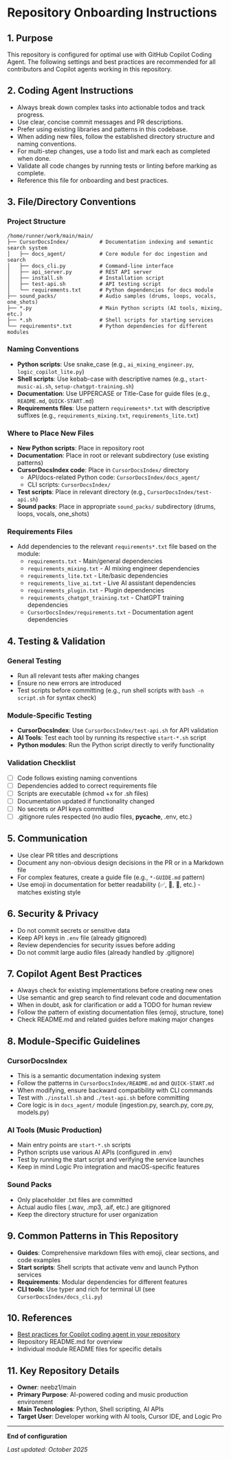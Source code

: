 # Repository Onboarding Instructions

## 1. Purpose
This repository is configured for optimal use with GitHub Copilot Coding Agent. The following settings and best practices are recommended for all contributors and Copilot agents working in this repository.

## 2. Coding Agent Instructions
- Always break down complex tasks into actionable todos and track progress.
- Use clear, concise commit messages and PR descriptions.
- Prefer using existing libraries and patterns in this codebase.
- When adding new files, follow the established directory structure and naming conventions.
- For multi-step changes, use a todo list and mark each as completed when done.
- Validate all code changes by running tests or linting before marking as complete.
- Reference this file for onboarding and best practices.

## 3. File/Directory Conventions

### Project Structure
```
/home/runner/work/main/main/
├── CursorDocsIndex/          # Documentation indexing and semantic search system
│   ├── docs_agent/           # Core module for doc ingestion and search
│   ├── docs_cli.py           # Command-line interface
│   ├── api_server.py         # REST API server
│   ├── install.sh            # Installation script
│   ├── test-api.sh           # API testing script
│   └── requirements.txt      # Python dependencies for docs module
├── sound_packs/              # Audio samples (drums, loops, vocals, one_shots)
├── *.py                      # Main Python scripts (AI tools, mixing, etc.)
├── *.sh                      # Shell scripts for starting services
└── requirements*.txt         # Python dependencies for different modules
```

### Naming Conventions
- **Python scripts**: Use snake_case (e.g., `ai_mixing_engineer.py`, `logic_copilot_lite.py`)
- **Shell scripts**: Use kebab-case with descriptive names (e.g., `start-music-ai.sh`, `setup-chatgpt-training.sh`)
- **Documentation**: Use UPPERCASE or Title-Case for guide files (e.g., `README.md`, `QUICK-START.md`)
- **Requirements files**: Use pattern `requirements*.txt` with descriptive suffixes (e.g., `requirements_mixing.txt`, `requirements_lite.txt`)

### Where to Place New Files
- **New Python scripts**: Place in repository root
- **Documentation**: Place in root or relevant subdirectory (use existing patterns)
- **CursorDocsIndex code**: Place in `CursorDocsIndex/` directory
  - API/docs-related Python code: `CursorDocsIndex/docs_agent/`
  - CLI scripts: `CursorDocsIndex/`
- **Test scripts**: Place in relevant directory (e.g., `CursorDocsIndex/test-api.sh`)
- **Sound packs**: Place in appropriate `sound_packs/` subdirectory (drums, loops, vocals, one_shots)

### Requirements Files
- Add dependencies to the relevant `requirements*.txt` file based on the module:
  - `requirements.txt` - Main/general dependencies
  - `requirements_mixing.txt` - AI mixing engineer dependencies
  - `requirements_lite.txt` - Lite/basic dependencies
  - `requirements_live_ai.txt` - Live AI assistant dependencies
  - `requirements_plugin.txt` - Plugin dependencies
  - `requirements_chatgpt_training.txt` - ChatGPT training dependencies
  - `CursorDocsIndex/requirements.txt` - Documentation agent dependencies

## 4. Testing & Validation

### General Testing
- Run all relevant tests after making changes
- Ensure no new errors are introduced
- Test scripts before committing (e.g., run shell scripts with `bash -n script.sh` for syntax check)

### Module-Specific Testing
- **CursorDocsIndex**: Use `CursorDocsIndex/test-api.sh` for API validation
- **AI Tools**: Test each tool by running its respective `start-*.sh` script
- **Python modules**: Run the Python script directly to verify functionality

### Validation Checklist
- [ ] Code follows existing naming conventions
- [ ] Dependencies added to correct requirements file
- [ ] Scripts are executable (chmod +x for .sh files)
- [ ] Documentation updated if functionality changed
- [ ] No secrets or API keys committed
- [ ] .gitignore rules respected (no audio files, __pycache__, .env, etc.)

## 5. Communication
- Use clear PR titles and descriptions
- Document any non-obvious design decisions in the PR or in a Markdown file
- For complex features, create a guide file (e.g., `*-GUIDE.md` pattern)
- Use emoji in documentation for better readability (✅, 📁, 🚀, etc.) - matches existing style

## 6. Security & Privacy
- Do not commit secrets or sensitive data
- Keep API keys in `.env` file (already gitignored)
- Review dependencies for security issues before adding
- Do not commit large audio files (already handled by .gitignore)

## 7. Copilot Agent Best Practices
- Always check for existing implementations before creating new ones
- Use semantic and grep search to find relevant code and documentation
- When in doubt, ask for clarification or add a TODO for human review
- Follow the pattern of existing documentation files (emoji, structure, tone)
- Check README.md and related guides before making major changes

## 8. Module-Specific Guidelines

### CursorDocsIndex
- This is a semantic documentation indexing system
- Follow the patterns in `CursorDocsIndex/README.md` and `QUICK-START.md`
- When modifying, ensure backward compatibility with CLI commands
- Test with `./install.sh` and `./test-api.sh` before committing
- Core logic is in `docs_agent/` module (ingestion.py, search.py, core.py, models.py)

### AI Tools (Music Production)
- Main entry points are `start-*.sh` scripts
- Python scripts use various AI APIs (configured in .env)
- Test by running the start script and verifying the service launches
- Keep in mind Logic Pro integration and macOS-specific features

### Sound Packs
- Only placeholder .txt files are committed
- Actual audio files (.wav, .mp3, .aif, etc.) are gitignored
- Keep the directory structure for user organization

## 9. Common Patterns in This Repository
- **Guides**: Comprehensive markdown files with emoji, clear sections, and code examples
- **Start scripts**: Shell scripts that activate venv and launch Python services
- **Requirements**: Modular dependencies for different features
- **CLI tools**: Use typer and rich for terminal UI (see `CursorDocsIndex/docs_cli.py`)

## 10. References
- [Best practices for Copilot coding agent in your repository](https://gh.io/copilot-coding-agent-tips)
- Repository README.md for overview
- Individual module README files for specific details

## 11. Key Repository Details
- **Owner**: neebz1/main
- **Primary Purpose**: AI-powered coding and music production environment
- **Main Technologies**: Python, Shell scripting, AI APIs
- **Target User**: Developer working with AI tools, Cursor IDE, and Logic Pro

---

**End of configuration**

*Last updated: October 2025*
